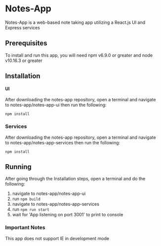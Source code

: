 # Notes-App

Notes-App is a web-based note taking app utilizing a React.js UI and Express services

## Prerequisites

To install and run this app, you will need npm v6.9.0 or greater and node v10.16.3 or greater

## Installation

#### UI

After downloading the notes-app repository, open a terminal and navigate to notes-app/notes-app-ui then run the following:

`npm install`


### Services

After downloading the notes-app repository, open a terminal and navigate to notes-app/notes-app-services then run the following:

`npm install`

## Running

After going through the Installation steps, open a terminal and do the following:
  1. navigate to notes-app/notes-app-ui
  2. run `npm build`
  3. navigate to notes-app/notes-app-services
  4. run `npm run start`
  5. wait for 'App listening on port 3001' to print to console
  
### Important Notes
This app does not support IE in development mode
